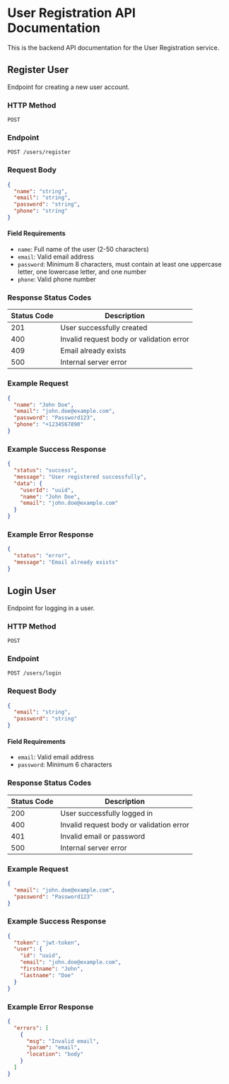 # User Registration API Documentation

This is the backend API documentation for the User Registration service.

## Register User
Endpoint for creating a new user account.

### HTTP Method
```
POST
```

### Endpoint
```
POST /users/register
```

### Request Body
```json
{
  "name": "string",
  "email": "string",
  "password": "string",
  "phone": "string"
}
```

#### Field Requirements
- `name`: Full name of the user (2-50 characters)
- `email`: Valid email address
- `password`: Minimum 8 characters, must contain at least one uppercase letter, one lowercase letter, and one number
- `phone`: Valid phone number

### Response Status Codes

| Status Code | Description |
|------------|-------------|
| 201        | User successfully created |
| 400        | Invalid request body or validation error |
| 409        | Email already exists |
| 500        | Internal server error |

### Example Request
```json
{
  "name": "John Doe",
  "email": "john.doe@example.com",
  "password": "Password123",
  "phone": "+1234567890"
}
```

### Example Success Response
```json
{
  "status": "success",
  "message": "User registered successfully",
  "data": {
    "userId": "uuid",
    "name": "John Doe",
    "email": "john.doe@example.com"
  }
}
```

### Example Error Response
```json
{
  "status": "error",
  "message": "Email already exists"
}
```

## Login User
Endpoint for logging in a user.

### HTTP Method
```
POST
```

### Endpoint
```
POST /users/login
```

### Request Body
```json
{
  "email": "string",
  "password": "string"
}
```

#### Field Requirements
- `email`: Valid email address
- `password`: Minimum 6 characters

### Response Status Codes

| Status Code | Description |
|------------|-------------|
| 200        | User successfully logged in |
| 400        | Invalid request body or validation error |
| 401        | Invalid email or password |
| 500        | Internal server error |

### Example Request
```json
{
  "email": "john.doe@example.com",
  "password": "Password123"
}
```

### Example Success Response
```json
{
  "token": "jwt-token",
  "user": {
    "id": "uuid",
    "email": "john.doe@example.com",
    "firstname": "John",
    "lastname": "Doe"
  }
}
```

### Example Error Response
```json
{
  "errors": [
    {
      "msg": "Invalid email",
      "param": "email",
      "location": "body"
    }
  ]
}
```

